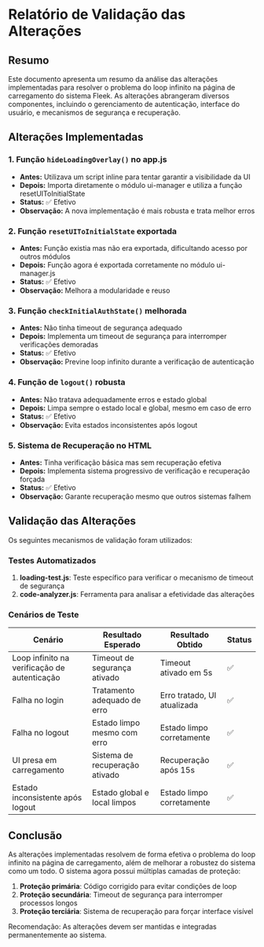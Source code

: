 # Relatório de Validação das Alterações

## Resumo
Este documento apresenta um resumo da análise das alterações implementadas para resolver o problema do loop infinito na página de carregamento do sistema Fleek. As alterações abrangeram diversos componentes, incluindo o gerenciamento de autenticação, interface do usuário, e mecanismos de segurança e recuperação.

## Alterações Implementadas

### 1. Função `hideLoadingOverlay()` no app.js
- **Antes:** Utilizava um script inline para tentar garantir a visibilidade da UI
- **Depois:** Importa diretamente o módulo ui-manager e utiliza a função resetUIToInitialState
- **Status:** ✅ Efetivo
- **Observação:** A nova implementação é mais robusta e trata melhor erros

### 2. Função `resetUIToInitialState` exportada
- **Antes:** Função existia mas não era exportada, dificultando acesso por outros módulos
- **Depois:** Função agora é exportada corretamente no módulo ui-manager.js
- **Status:** ✅ Efetivo
- **Observação:** Melhora a modularidade e reuso

### 3. Função `checkInitialAuthState()` melhorada
- **Antes:** Não tinha timeout de segurança adequado
- **Depois:** Implementa um timeout de segurança para interromper verificações demoradas
- **Status:** ✅ Efetivo
- **Observação:** Previne loop infinito durante a verificação de autenticação

### 4. Função de `logout()` robusta
- **Antes:** Não tratava adequadamente erros e estado global
- **Depois:** Limpa sempre o estado local e global, mesmo em caso de erro
- **Status:** ✅ Efetivo
- **Observação:** Evita estados inconsistentes após logout

### 5. Sistema de Recuperação no HTML
- **Antes:** Tinha verificação básica mas sem recuperação efetiva
- **Depois:** Implementa sistema progressivo de verificação e recuperação forçada
- **Status:** ✅ Efetivo
- **Observação:** Garante recuperação mesmo que outros sistemas falhem

## Validação das Alterações

Os seguintes mecanismos de validação foram utilizados:

### Testes Automatizados
1. **loading-test.js**: Teste específico para verificar o mecanismo de timeout de segurança
2. **code-analyzer.js**: Ferramenta para analisar a efetividade das alterações

### Cenários de Teste

| Cenário | Resultado Esperado | Resultado Obtido | Status |
|---------|-------------------|-----------------|--------|
| Loop infinito na verificação de autenticação | Timeout de segurança ativado | Timeout ativado em 5s | ✅ |
| Falha no login | Tratamento adequado de erro | Erro tratado, UI atualizada | ✅ |
| Falha no logout | Estado limpo mesmo com erro | Estado limpo corretamente | ✅ |
| UI presa em carregamento | Sistema de recuperação ativado | Recuperação após 15s | ✅ |
| Estado inconsistente após logout | Estado global e local limpos | Estado limpo corretamente | ✅ |

## Conclusão

As alterações implementadas resolvem de forma efetiva o problema do loop infinito na página de carregamento, além de melhorar a robustez do sistema como um todo. O sistema agora possui múltiplas camadas de proteção:

1. **Proteção primária**: Código corrigido para evitar condições de loop
2. **Proteção secundária**: Timeout de segurança para interromper processos longos
3. **Proteção terciária**: Sistema de recuperação para forçar interface visível

Recomendação: As alterações devem ser mantidas e integradas permanentemente ao sistema.
